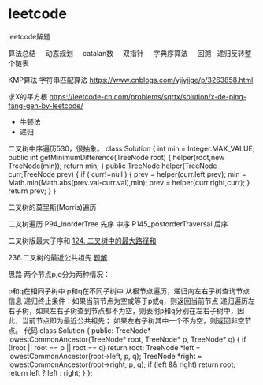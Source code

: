 # leetcode
leetcode解题

算法总结
 
 
动态规划
 
 
catalan数
 
 
双指针
 
 
字典序算法
 
 
回溯
 
递归反转整个链表


KMP算法 字符串匹配算法
https://www.cnblogs.com/yjiyjige/p/3263858.html

 求X的平方根
https://leetcode-cn.com/problems/sqrtx/solution/x-de-ping-fang-gen-by-leetcode/
- 牛顿法
- 递归


二叉树中序遍历530，很抽象。
class Solution {
    int min = Integer.MAX_VALUE;
    public int getMinimumDifference(TreeNode root) {
        helper(root,new TreeNode(min));
        return min;
    }
    public TreeNode helper(TreeNode curr,TreeNode prev) {
        if ( curr!=null ) {
            prev = helper(curr.left,prev);
            min = Math.min(Math.abs(prev.val-curr.val),min);
            prev =  helper(curr.right,curr);
        }
        return prev;
    }
}

二叉树的莫里斯(Morris)遍历



二叉树遍历
P94_inorderTree 先序 中序
P145_postorderTraversal   后序

二叉树版最大子序和
[124. 二叉树中的最大路径和](https://leetcode-cn.com/problems/binary-tree-maximum-path-sum/)

236.二叉树的最近公共祖先 [题解](https://leetcode-cn.com/problems/lowest-common-ancestor-of-a-binary-tree/solution/236-er-cha-shu-de-zui-jin-gong-gong-zu-xian-jian-j/
)

思路
两个节点p,q分为两种情况：

p和q在相同子树中
p和q在不同子树中
从根节点遍历，递归向左右子树查询节点信息
递归终止条件：如果当前节点为空或等于p或q，则返回当前节点
递归遍历左右子树，如果左右子树查到节点都不为空，则表明p和q分别在左右子树中，因此，当前节点即为最近公共祖先；
如果左右子树其中一个不为空，则返回非空节点。
代码
class Solution {
public:
    TreeNode* lowestCommonAncestor(TreeNode* root, TreeNode* p, TreeNode* q) {
        if (!root || root == p || root == q) return root;
        TreeNode *left = lowestCommonAncestor(root->left, p, q);
        TreeNode *right = lowestCommonAncestor(root->right, p, q);
        if (left && right) return root;
        return left ? left : right;
    }
};
